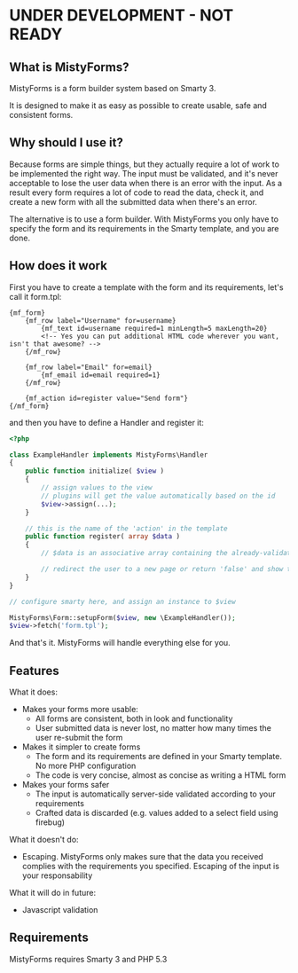 UNDER DEVELOPMENT - NOT READY
==========================

What is MistyForms?
-----------------

MistyForms is a form builder system based on Smarty 3.

It is designed to make it as easy as possible to create usable, safe and consistent forms.

Why should I use it?
------------------

Because forms are simple things, but they actually require a lot of work to be implemented the right way.
The input must be validated, and it's never acceptable to lose the user data when there is an error with
the input. As a result every form requires a lot of code to read the data, check it, and create a new form
with all the submitted data when there's an error.

The alternative is to use a form builder. With MistyForms you only have to specify the form and its
requirements in the Smarty template, and you are done.

How does it work
------------

First you have to create a template with the form and its requirements, let's call it form.tpl:

```smarty
{mf_form}
	{mf_row label="Username" for=username}
		{mf_text id=username required=1 minLength=5 maxLength=20}
		<!-- Yes you can put additional HTML code wherever you want, isn't that awesome? -->
	{/mf_row}

	{mf_row label="Email" for=email}
		{mf_email id=email required=1}
	{/mf_row}

	{mf_action id=register value="Send form"}
{/mf_form}
```

and then you have to define a Handler and register it:

```php
<?php

class ExampleHandler implements MistyForms\Handler
{
	public function initialize( $view )
	{
		// assign values to the view
		// plugins will get the value automatically based on the id
		$view->assign(...);
	}

	// this is the name of the 'action' in the template
	public function register( array $data )
	{
		// $data is an associative array containing the already-validated user input

		// redirect the user to a new page or return 'false' and show the form again
	}
}

// configure smarty here, and assign an instance to $view

MistyForms\Form::setupForm($view, new \ExampleHandler());
$view->fetch('form.tpl');
```

And that's it. MistyForms will handle everything else for you.

Features
-------

What it does:

* Makes your forms more usable:
	- All forms are consistent, both in look and functionality
	- User submitted data is never lost, no matter how many times the user re-submit the form
* Makes it simpler to create forms
	- The form and its requirements are defined in your Smarty template. No more PHP configuration
	- The code is very concise, almost as concise as writing a HTML form
* Makes your forms safer
	- The input is automatically server-side validated according to your requirements
	- Crafted data is discarded (e.g. values added to a select field using firebug)

What it doesn't do:

* Escaping. MistyForms only makes sure that the data you received complies with the requirements you
specified. Escaping of the input is your responsability

What it will do in future:

* Javascript validation

Requirements
------------

MistyForms requires Smarty 3 and PHP 5.3
